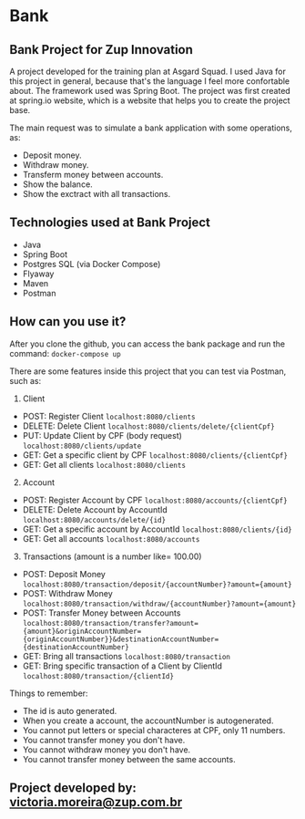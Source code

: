 # Bank
Bank Project for Zup Innovation
-

A project developed for the training plan at Asgard Squad. I used Java for this project in general, because that's the language I feel more confortable about. The framework used was Spring Boot. 
The project was first created at spring.io website, which is a website that helps you to create the project base.

The main request was to simulate a bank application with some operations, as:
- Deposit money.
- Withdraw money.
- Transferm money between accounts.
- Show the balance.
- Show the exctract with all transactions.

Technologies used at Bank Project
-
- Java 
- Spring Boot
- Postgres SQL (via Docker Compose)
- Flyaway
- Maven
- Postman


How can you use it?
-

After you clone the github, you can access the bank package and run the command:
`docker-compose up`

There are some features inside this project that you can test via Postman, such as:

1. Client
- POST: Register Client `localhost:8080/clients`
- DELETE: Delete Client `localhost:8080/clients/delete/{clientCpf}`
- PUT: Update Client by CPF (body request) `localhost:8080/clients/update`
- GET: Get a specific client by CPF `localhost:8080/clients/{clientCpf}`
- GET: Get all clients `localhost:8080/clients`
2. Account
- POST: Register Account by CPF `localhost:8080/accounts/{clientCpf}`
- DELETE: Delete Account by AccountId `localhost:8080/accounts/delete/{id}`
- GET: Get a specific account by AccountId  `localhost:8080/clients/{id}`
- GET: Get all accounts `localhost:8080/accounts`
3. Transactions (amount is a number like= 100.00)
- POST: Deposit Money `localhost:8080/transaction/deposit/{accountNumber}?amount={amount}`
- POST: Withdraw Money `localhost:8080/transaction/withdraw/{accountNumber}?amount={amount}`
- POST: Transfer Money between Accounts  `localhost:8080/transaction/transfer?amount={amount}&originAccountNumber={originAccountNumber}}&destinationAccountNumber={destinationAccountNumber}`
- GET: Bring all transactions `localhost:8080/transaction`
- GET: Bring specific transaction of a Client by ClientId `localhost:8080/transaction/{clientId}`

Things to remember:
- The id is auto generated.
- When you create a account, the accountNumber is autogenerated.
- You cannot put letters or special characteres at CPF, only 11 numbers.
- You cannot transfer money you don't have.
- You cannot withdraw money you don't have.
- You cannot transfer money between the same accounts.

Project developed by: victoria.moreira@zup.com.br
-

